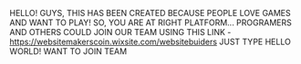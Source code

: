 HELLO! GUYS, 
THIS HAS BEEN CREATED BECAUSE PEOPLE LOVE GAMES AND WANT TO PLAY! SO, YOU ARE AT RIGHT PLATFORM...
PROGRAMERS AND OTHERS COULD JOIN OUR TEAM USING THIS LINK - https://websitemakerscoin.wixsite.com/websitebuiders
JUST TYPE HELLO WORLD! WANT TO JOIN TEAM
